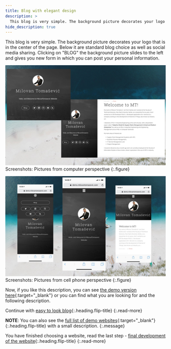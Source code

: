 ```yaml
---
title: Blog with elegant design
description: >
  This blog is very simple. The background picture decorates your logo that is in the center of the page. Below it are standard... by Milovan Tomašević
hide_description: true
---
```


This blog is very simple. The background picture decorates your logo that is in the center of the page. Below it are standard blog choice as well as social media sharing. Clicking on "BLOG" the background picture slides to the left and gives you new form in which you can post your personal information.

![](/assets/img/sites/demo14/screenshot-from-mac.jpg)
Screenshots: Pictures from computer perspective
{:.figure}

![](/assets/img/sites/demo14/screenshot-from-iphone.jpg)
Screenshots: Pictures from cell phone perspective
{:.figure}


Now, if you like this description, you can see [the demo version here][demo14]{:target="_blank"} or you can find what you are looking for and the following description.


Continue with [easy to look blog]{:.heading.flip-title}
{:.read-more}

**NOTE**: You can also see the [full list of demo websites]{:target="_blank"}{:.heading.flip-title} with a small description.
{:.message}


You have finished choosing a website, read the last step - [final development of the website]{:.heading.flip-title}
{:.read-more}

[demo14]: https://www.demo.milovantomasevic.com/demo14
[easy to look blog]: easy-to-look-blog.md
[full list of demo websites]: https://www.demo.milovantomasevic.com/
[final development of the website]: ../final-development-of-the-website.md